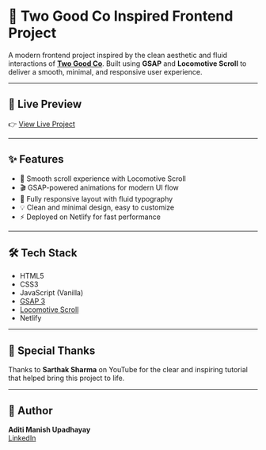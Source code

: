 # 🌟 Two Good Co Inspired Frontend Project

A modern frontend project inspired by the clean aesthetic and fluid interactions of **[Two Good Co](https://twogood.com.au/)**. Built using **GSAP** and **Locomotive Scroll** to deliver a smooth, minimal, and responsive user experience.

---

## 🔮 Live Preview  
👉 [View Live Project](https://6804d66bffe463afdc7f6cc6--lucent-conkies-76f09f.netlify.app/)

---

## ✨ Features
- 🚀 Smooth scroll experience with Locomotive Scroll  
- 🎬 GSAP-powered animations for modern UI flow  
- 📱 Fully responsive layout with fluid typography  
- 💡 Clean and minimal design, easy to customize  
- ⚡ Deployed on Netlify for fast performance

---

## 🛠️ Tech Stack
- HTML5  
- CSS3  
- JavaScript (Vanilla)  
- [GSAP 3](https://greensock.com/gsap/)  
- [Locomotive Scroll](https://locomotivemtl.github.io/locomotive-scroll/)  
- Netlify

---

## 🙌 Special Thanks
Thanks to **Sarthak Sharma** on YouTube for the clear and inspiring tutorial that helped bring this project to life.

---

## 📌 Author
**Aditi Manish Upadhayay**  
[LinkedIn](https://www.linkedin.com/in/your-link) <!-- Replace with your actual profile URL -->

